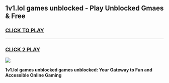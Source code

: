 
## 1v1.lol games unblocked - Play Unblocked Gmaes & Free
<h3>
<a href="https://news.freeplayer.one?title=1v1.lol_games_unblocked&ref=23F">CLICK TO PLAY</a></h3>
<hr>

<h3>
<a href="https://news.freeplayer.one?title=1v1.lol_games_unblocked&ref=23F">CLICK 2 PLAY</a>
  
</h3>

<a href="https://news.freeplayer.one?title=1v1.lol_games_unblocked&ref=23F/"><img src="https://clearcache.store/games.png"></a>


**1v1.lol games unblocked games unblocked: Your Gateway to Fun and Accessible Online Gaming**
